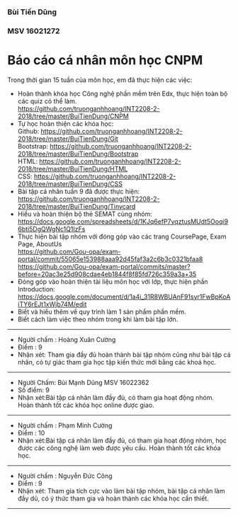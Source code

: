 ### Bùi Tiến Dũng
### MSV 16021272
# Báo cáo cá nhân môn học CNPM
Trong thời gian 15 tuần của môn học, em đã thực hiện các việc:
- Hoàn thành khóa học Công nghệ phần mềm trên Edx, thực hiện toàn bộ các quiz có thể làm.<br /> 
https://github.com/truonganhhoang/INT2208-2-2018/tree/master/BuiTienDung/CNPM<br />
- Tự học hoàn thiện các khóa học:<br />
Github: https://github.com/truonganhhoang/INT2208-2-2018/tree/master/BuiTienDung/Git<br />
Bootstrap: https://github.com/truonganhhoang/INT2208-2-2018/tree/master/BuiTienDung/Bootstrap<br />
HTML: https://github.com/truonganhhoang/INT2208-2-2018/tree/master/BuiTienDung/HTML<br />
CSS: https://github.com/truonganhhoang/INT2208-2-2018/tree/master/BuiTienDung/CSS<br />
- Bài tập cá nhân tuần 9 đã được thực hiện:<br />
https://github.com/truonganhhoang/INT2208-2-2018/tree/master/BuiTienDung/Tinycard<br />
- Hiểu và hoàn thiện bộ thẻ SEMAT cùng nhóm:<br />
https://docs.google.com/spreadsheets/d/1KJq6efP7yqztusMUdt5Ooqi96bti5DgQWgNc1Q1IzFs<br />
- Thực hiện bài tập nhóm với đóng góp vào các trang CoursePage, Exam Page, AboutUs<br />
https://github.com/Gou-opa/exam-portal/commit/55065e153988aaa92d45faf3a2c6b3c0321bfaa8<br />
https://github.com/Gou-opa/exam-portal/commits/master?before=20ac3e25d908cdae4eb1844f8f85fd726c359a3a+35<br />
- Đóng góp vào hoàn thiện tài liệu môn học với lớp, thực hiện phần Introduction:<br />
https://docs.google.com/document/d/1a4i_31R8WBUAnF91syr1FwBpKoAiTY6rEJt1xWjb74M/edit<br />
- Biết và hiểu thêm về quy trình làm 1 sản phẩm phần mềm.<br />
- Biết cách làm việc theo nhóm trong khi làm bài tập lớn.<br />

-------------------------------------------
- Người chấm : Hoàng Xuân Cường
- Điểm : 9
- Nhận xét: Tham gia đầy đủ hoàn thành bài tập nhóm cũng như bài tập cá nhân, có tự giác tham gia học tập kiến thức mới bằng các khoá học.
-------------------------------------------
- Người Chấm: Bùi Mạnh Dũng MSV 16022362
- Số điểm: 9
- Nhận xét:Bài tập cá nhân làm đầy đủ, có tham gia hoạt động nhóm. Hoàn thành tốt các khóa học online được giao.
-------------------------------------------
- Người chấm : Phạm Minh Cường
- Điểm : 10
- Nhận xét:Bài tập cá nhân làm đầy đủ, có tham gia hoạt động nhóm, học được các công nghệ làm web được yêu cầu. Hoàn thành tốt các khóa học.
-------------------------------------------
- Người chấm : Nguyễn Đức Công
- Điểm : 9
- Nhận xét: Tham gia tích cực vào làm bài tập nhóm, bài tập cá nhân làm đầy dủ, có ý thức tham gia và hoàn thành các khóa học cần thiết.
-------------------------------------------
